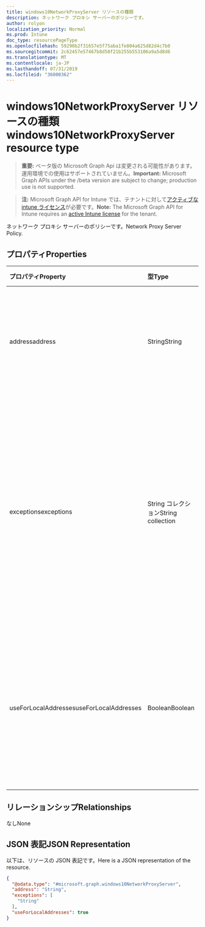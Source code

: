 ```yaml
---
title: windows10NetworkProxyServer リソースの種類
description: ネットワーク プロキシ サーバーのポリシーです。
author: rolyon
localization_priority: Normal
ms.prod: Intune
doc_type: resourcePageType
ms.openlocfilehash: 59290b2f31657e5f75aba1fe804a625d82d4c7b0
ms.sourcegitcommit: 2c62457e57467b8d50f21b255b553106a9a5d8d6
ms.translationtype: MT
ms.contentlocale: ja-JP
ms.lasthandoff: 07/31/2019
ms.locfileid: "36000362"
---
```

# <a name="windows10networkproxyserver-resource-type"></a><span data-ttu-id="62eb2-103">windows10NetworkProxyServer リソースの種類</span><span class="sxs-lookup"><span data-stu-id="62eb2-103">windows10NetworkProxyServer resource type</span></span>

> <span data-ttu-id="62eb2-104">**重要:** ベータ版の Microsoft Graph Api は変更される可能性があります。運用環境での使用はサポートされていません。</span><span class="sxs-lookup"><span data-stu-id="62eb2-104">**Important:** Microsoft Graph APIs under the /beta version are subject to change; production use is not supported.</span></span>

> <span data-ttu-id="62eb2-105">**注:** Microsoft Graph API for Intune では、テナントに対して[アクティブな intune ライセンス](https://go.microsoft.com/fwlink/?linkid=839381)が必要です。</span><span class="sxs-lookup"><span data-stu-id="62eb2-105">**Note:** The Microsoft Graph API for Intune requires an [active Intune license](https://go.microsoft.com/fwlink/?linkid=839381) for the tenant.</span></span>

<span data-ttu-id="62eb2-106">ネットワーク プロキシ サーバーのポリシーです。</span><span class="sxs-lookup"><span data-stu-id="62eb2-106">Network Proxy Server Policy.</span></span>

## <a name="properties"></a><span data-ttu-id="62eb2-107">プロパティ</span><span class="sxs-lookup"><span data-stu-id="62eb2-107">Properties</span></span>
|<span data-ttu-id="62eb2-108">プロパティ</span><span class="sxs-lookup"><span data-stu-id="62eb2-108">Property</span></span>|<span data-ttu-id="62eb2-109">型</span><span class="sxs-lookup"><span data-stu-id="62eb2-109">Type</span></span>|<span data-ttu-id="62eb2-110">説明</span><span class="sxs-lookup"><span data-stu-id="62eb2-110">Description</span></span>|
|:---|:---|:---|
|<span data-ttu-id="62eb2-111">address</span><span class="sxs-lookup"><span data-stu-id="62eb2-111">address</span></span>|<span data-ttu-id="62eb2-112">String</span><span class="sxs-lookup"><span data-stu-id="62eb2-112">String</span></span>|<span data-ttu-id="62eb2-113">プロキシ サーバーへのアドレス。</span><span class="sxs-lookup"><span data-stu-id="62eb2-113">Address to the proxy server.</span></span> <span data-ttu-id="62eb2-114"><server>\[“:”<port>\] 形式でアドレスを指定します</span><span class="sxs-lookup"><span data-stu-id="62eb2-114">Specify an address in the format <server>\[“:”<port>\]</span></span>|
|<span data-ttu-id="62eb2-115">exceptions</span><span class="sxs-lookup"><span data-stu-id="62eb2-115">exceptions</span></span>|<span data-ttu-id="62eb2-116">String コレクション</span><span class="sxs-lookup"><span data-stu-id="62eb2-116">String collection</span></span>|<span data-ttu-id="62eb2-117">プロキシ サーバーを使用できないアドレス。</span><span class="sxs-lookup"><span data-stu-id="62eb2-117">Addresses that should not use the proxy server.</span></span> <span data-ttu-id="62eb2-118">システムは、このノードで指定されたもので始まるアドレスに対してプロキシ サーバーを使用しません。</span><span class="sxs-lookup"><span data-stu-id="62eb2-118">The system will not use the proxy server for addresses beginning with what is specified in this node.</span></span>|
|<span data-ttu-id="62eb2-119">useForLocalAddresses</span><span class="sxs-lookup"><span data-stu-id="62eb2-119">useForLocalAddresses</span></span>|<span data-ttu-id="62eb2-120">Boolean</span><span class="sxs-lookup"><span data-stu-id="62eb2-120">Boolean</span></span>|<span data-ttu-id="62eb2-121">ローカル (イントラネット) アドレスにプロキシ サーバーを使用する必要があるかどうかを指定します。</span><span class="sxs-lookup"><span data-stu-id="62eb2-121">Specifies whether the proxy server should be used for local (intranet) addresses.</span></span>|

## <a name="relationships"></a><span data-ttu-id="62eb2-122">リレーションシップ</span><span class="sxs-lookup"><span data-stu-id="62eb2-122">Relationships</span></span>
<span data-ttu-id="62eb2-123">なし</span><span class="sxs-lookup"><span data-stu-id="62eb2-123">None</span></span>

## <a name="json-representation"></a><span data-ttu-id="62eb2-124">JSON 表記</span><span class="sxs-lookup"><span data-stu-id="62eb2-124">JSON Representation</span></span>
<span data-ttu-id="62eb2-125">以下は、リソースの JSON 表記です。</span><span class="sxs-lookup"><span data-stu-id="62eb2-125">Here is a JSON representation of the resource.</span></span>
<!-- {
  "blockType": "resource",
  "@odata.type": "microsoft.graph.windows10NetworkProxyServer"
}
-->
``` json
{
  "@odata.type": "#microsoft.graph.windows10NetworkProxyServer",
  "address": "String",
  "exceptions": [
    "String"
  ],
  "useForLocalAddresses": true
}
```





